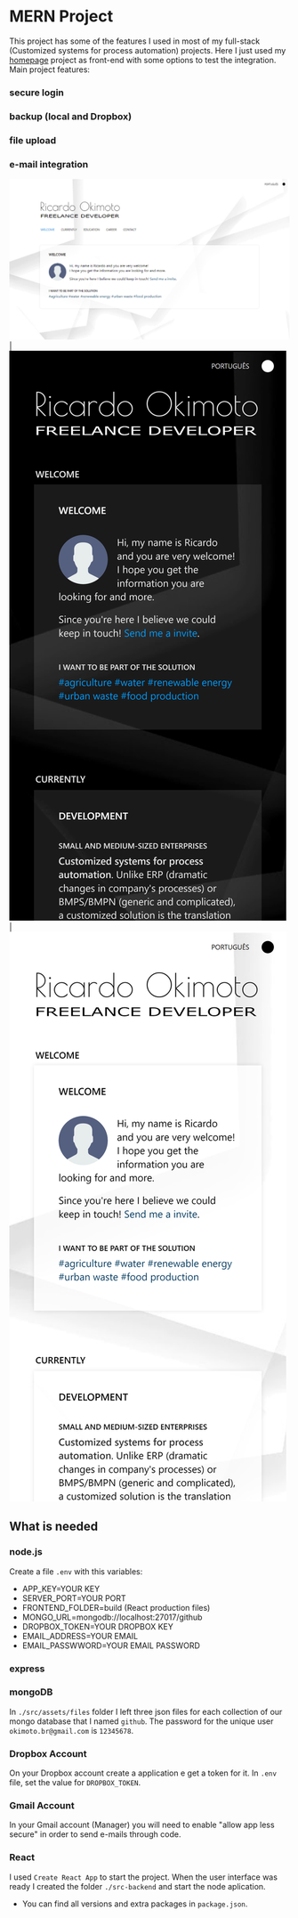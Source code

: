 # MERN Project

This project has some of the features I used in most of my full-stack (Customized systems for process automation) projects. Here I just used my [homepage](https://github.com/Okimas/home) project as front-end with some options to test the integration. Main project features:

### secure login

### backup (local and Dropbox)

### file upload

### e-mail integration

![](src/assets/images/screen-d-l.png) | ![](src/assets/images/screen-m-d.png) | ![](src/assets/images/screen-m-l.png)

## What is needed

### node.js

Create a file `.env` with this variables:

- APP_KEY=YOUR KEY
- SERVER_PORT=YOUR PORT
- FRONTEND_FOLDER=build (React production files)
- MONGO_URL=mongodb://localhost:27017/github
- DROPBOX_TOKEN=YOUR DROPBOX KEY
- EMAIL_ADDRESS=YOUR EMAIL
- EMAIL_PASSWWORD=YOUR EMAIL PASSWORD

### express

### mongoDB

In `./src/assets/files` folder I left three json files for each collection of our mongo database that I named `github`.
The password for the unique user `okimoto.br@gmail.com` is `12345678`.

### Dropbox Account

On your Dropbox account create a application e get a token for it. In `.env` file, set the value for `DROPBOX_TOKEN`.

### Gmail Account

In your Gmail account (Manager) you will need to enable "allow app less secure" in order to send e-mails through code.

### React

I used `Create React App` to start the project. When the user interface was ready I created the folder `./src-backend` and start the node aplication.

- You can find all versions and extra packages in `package.json`.
